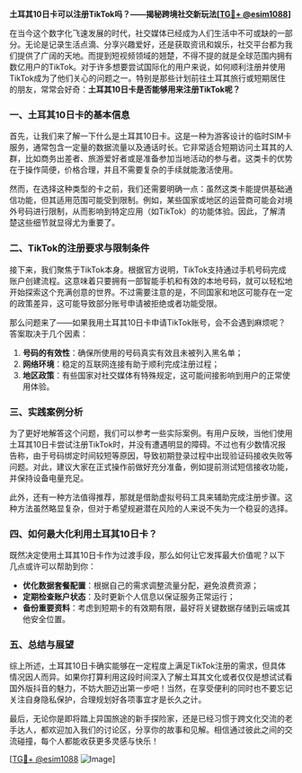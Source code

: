 **土耳其10日卡可以注册TikTok吗？——揭秘跨境社交新玩法[[TG💪+ @esim1088](https://t.me/s/esim1088)]**

在当今这个数字化飞速发展的时代，社交媒体已经成为人们生活中不可或缺的一部分。无论是记录生活点滴、分享兴趣爱好，还是获取资讯和娱乐，社交平台都为我们提供了广阔的天地。而提到短视频领域的翘楚，不得不提的就是全球范围内拥有数亿用户的TikTok。对于许多想要尝试国际化的用户来说，如何顺利注册并使用TikTok成为了他们关心的问题之一。特别是那些计划前往土耳其旅行或短期居住的朋友，常常会好奇：**土耳其10日卡是否能够用来注册TikTok呢？**

### 一、土耳其10日卡的基本信息

首先，让我们来了解一下什么是土耳其10日卡。这是一种为游客设计的临时SIM卡服务，通常包含一定量的数据流量以及通话时长。它非常适合短期访问土耳其的人群，比如商务出差者、旅游爱好者或是准备参加当地活动的参与者。这类卡的优势在于操作简便，价格合理，并且不需要复杂的手续就能激活使用。

然而，在选择这种类型的卡之前，我们还需要明确一点：虽然这类卡能提供基础通信功能，但其适用范围可能受到限制。例如，某些国家或地区的运营商可能会对境外号码进行限制，从而影响到特定应用（如TikTok）的功能体验。因此，了解清楚这些细节就显得尤为重要了。

### 二、TikTok的注册要求与限制条件

接下来，我们聚焦于TikTok本身。根据官方说明，TikTok支持通过手机号码完成账户创建流程。这意味着只要拥有一部智能手机和有效的本地号码，就可以轻松地开始探索这个充满创意的世界。不过需要注意的是，不同国家和地区可能存在一定的政策差异，这可能导致部分账号申请被拒绝或者功能受限。

那么问题来了——如果我用土耳其10日卡申请TikTok账号，会不会遇到麻烦呢？答案取决于几个因素：

1. **号码的有效性**：确保所使用的号码真实有效且未被列入黑名单；
2. **网络环境**：稳定的互联网连接有助于顺利完成注册过程；
3. **地区政策**：有些国家对社交媒体有特殊规定，这可能间接影响到用户的正常使用体验。

### 三、实践案例分析

为了更好地解答这个问题，我们可以参考一些实际案例。有用户反映，当他们使用土耳其10日卡尝试注册TikTok时，并没有遭遇明显的障碍。不过也有少数情况报告称，由于号码绑定时间较短等原因，导致初期登录过程中出现验证码接收失败等问题。对此，建议大家在正式操作前做好充分准备，例如提前测试短信接收功能，并保持设备电量充足。

此外，还有一种方法值得推荐，那就是借助虚拟号码工具来辅助完成注册步骤。这种方法虽然略显复杂，但对于希望规避潜在风险的人来说不失为一个稳妥的选择。

### 四、如何最大化利用土耳其10日卡？

既然决定使用土耳其10日卡作为过渡手段，那么如何让它发挥最大价值呢？以下几点或许可以帮助到你：

- **优化数据套餐配置**：根据自己的需求调整流量分配，避免浪费资源；
- **定期检查账户状态**：及时更新个人信息以保证服务正常运行；
- **备份重要资料**：考虑到短期卡的有效期有限，最好将关键数据存储到云端或其他安全位置。

### 五、总结与展望

综上所述，土耳其10日卡确实能够在一定程度上满足TikTok注册的需求，但具体情况因人而异。如果你打算利用这段时间深入了解土耳其文化或者仅仅是想试试看国外版抖音的魅力，不妨大胆迈出第一步吧！当然，在享受便利的同时也不要忘记关注自身隐私保护，合理规划好各项事宜才是长久之计。

最后，无论你是即将踏上异国旅途的新手探险家，还是已经习惯于跨文化交流的老手达人，都欢迎加入我们的讨论区，分享你的故事和见解。相信通过彼此之间的交流碰撞，每个人都能收获更多灵感与快乐！

[[TG💪+ @esim1088](https://t.me/s/esim1088) ![Image](https://i.postimg.cc/4NQfJmqS/Snipaste-2025-05-13-00-14-12.png)]